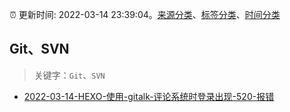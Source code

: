 :alarm_clock: 更新时间: 2022-03-14 23:39:04。[来源分类](../README.md)、[标签分类](../TAGS.md)、[时间分类](../TIMELINE.md)

## Git、SVN


> 关键字：`Git`、`SVN`



- [2022-03-14-HEXO-使用-gitalk-评论系统时登录出现-520-报错](https://www.v2ex.com/t/840362) 